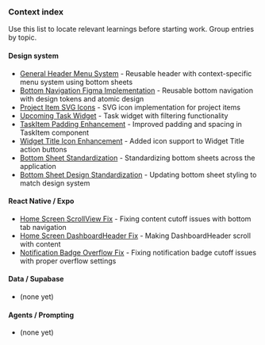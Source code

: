 ### Context index

Use this list to locate relevant learnings before starting work. Group entries by topic.

#### Design system

- [General Header Menu System](./2025-08-31__general-header-menu-system.md) - Reusable header with context-specific menu system using bottom sheets
- [Bottom Navigation Figma Implementation](./2025-08-31__bottom-navigation-figma-design-system.md) - Reusable bottom navigation with design tokens and atomic design
- [Project Item SVG Icons](./2024-05-28__project-item-svg-icon-implementation.md) - SVG icon implementation for project items
- [Upcoming Task Widget](./2023-08-20__upcoming-task-widget-implementation.md) - Task widget with filtering functionality
- [TaskItem Padding Enhancement](./2024-07-01__task-item-padding-enhancement.md) - Improved padding and spacing in TaskItem component
- [Widget Title Icon Enhancement](./2024-07-01__widget-title-icon-enhancement.md) - Added icon support to Widget Title action buttons
- [Bottom Sheet Standardization](./2024-07-01__bottom-sheet-standardization.md) - Standardizing bottom sheets across the application
- [Bottom Sheet Design Standardization](./2024-07-01__bottom-sheet-design-standardization.md) - Updating bottom sheet styling to match design system

#### React Native / Expo

- [Home Screen ScrollView Fix](./2024-08-28__home-screen-scrollview-fix.md) - Fixing content cutoff issues with bottom tab navigation
- [Home Screen DashboardHeader Fix](./2024-08-28__home-screen-scrollview-dashboardheader-fix.md) - Making DashboardHeader scroll with content
- [Notification Badge Overflow Fix](./2024-08-28__notification-badge-overflow-fix.md) - Fixing notification badge cutoff issues with proper overflow settings

#### Data / Supabase

- (none yet)

#### Agents / Prompting

- (none yet)
